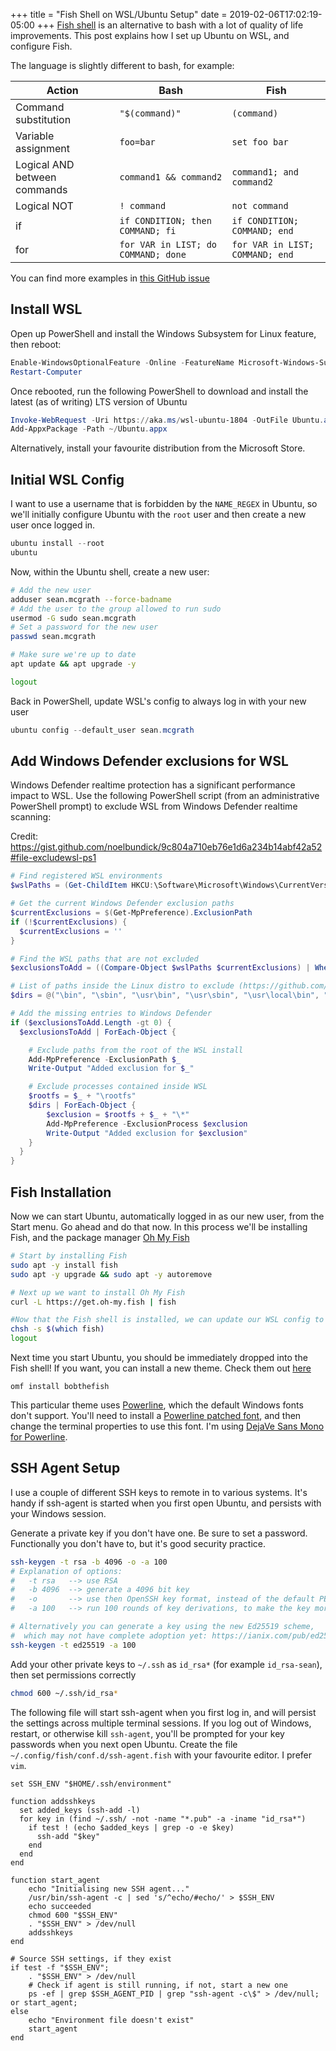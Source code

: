 +++
title = "Fish Shell on WSL/Ubuntu Setup"
date = 2019-02-06T17:02:19-05:00
+++
[Fish shell](https://fishshell.com/) is an alternative to bash with a lot of quality of life improvements.
This post explains how I set up Ubuntu on WSL, and configure Fish.
<!--more-->
The language is slightly different to bash, for example:

| Action                       | Bash                                | Fish                            |
|------------------------------|-------------------------------------|---------------------------------|
| Command substitution         | `"$(command)"`                      | `(command)`                     |
| Variable assignment          | `foo=bar`                           | `set foo bar`                   |
| Logical AND between commands | `command1 && command2`              | `command1; and command2`        |
| Logical NOT                  | `! command`                         | `not command`                   |
| if                           | `if CONDITION; then COMMAND; fi`    | `if CONDITION; COMMAND; end`    |
| for                          | `for VAR in LIST; do COMMAND; done` | `for VAR in LIST; COMMAND; end` |

You can find more examples in [this GitHub issue](https://github.com/fish-shell/fish-shell/issues/2382)

## Install WSL
Open up PowerShell and install the Windows Subsystem for Linux feature, then reboot:
```powershell
Enable-WindowsOptionalFeature -Online -FeatureName Microsoft-Windows-Subsystem-Linux
Restart-Computer
```

Once rebooted, run the following PowerShell to download and install the latest (as of writing) LTS version of Ubuntu
```powershell
Invoke-WebRequest -Uri https://aka.ms/wsl-ubuntu-1804 -OutFile Ubuntu.appx -UseBasicParsing
Add-AppxPackage -Path ~/Ubuntu.appx
```
Alternatively, install your favourite distribution from the Microsoft Store.

## Initial WSL Config
I want to use a username that is forbidden by the `NAME_REGEX` in Ubuntu, so we'll initially configure Ubuntu with the `root` user and then create a new user once logged in.
```powershell
ubuntu install --root
ubuntu
```
Now, within the Ubuntu shell, create a new user:
```bash
# Add the new user
adduser sean.mcgrath --force-badname
# Add the user to the group allowed to run sudo
usermod -G sudo sean.mcgrath
# Set a password for the new user
passwd sean.mcgrath

# Make sure we're up to date
apt update && apt upgrade -y

logout
```
Back in PowerShell, update WSL's config to always log in with your new user
```powershell
ubuntu config --default_user sean.mcgrath
```

## Add Windows Defender exclusions for WSL
Windows Defender realtime protection has a significant performance impact to WSL.
Use the following PowerShell script (from an administrative PowerShell prompt) to exclude WSL from Windows Defender realtime scanning:

Credit: https://gist.github.com/noelbundick/9c804a710eb76e1d6a234b14abf42a52#file-excludewsl-ps1
```powershell
# Find registered WSL environments
$wslPaths = (Get-ChildItem HKCU:\Software\Microsoft\Windows\CurrentVersion\Lxss | ForEach-Object { Get-ItemProperty $_.PSPath}).BasePath

# Get the current Windows Defender exclusion paths
$currentExclusions = $(Get-MpPreference).ExclusionPath
if (!$currentExclusions) {
  $currentExclusions = ''
}

# Find the WSL paths that are not excluded
$exclusionsToAdd = ((Compare-Object $wslPaths $currentExclusions) | Where-Object SideIndicator -eq "<=").InputObject

# List of paths inside the Linux distro to exclude (https://github.com/Microsoft/WSL/issues/1932#issuecomment-407855346)
$dirs = @("\bin", "\sbin", "\usr\bin", "\usr\sbin", "\usr\local\bin", "\usr\local\go\bin")

# Add the missing entries to Windows Defender
if ($exclusionsToAdd.Length -gt 0) {
  $exclusionsToAdd | ForEach-Object {

    # Exclude paths from the root of the WSL install
    Add-MpPreference -ExclusionPath $_
    Write-Output "Added exclusion for $_"

    # Exclude processes contained inside WSL
    $rootfs = $_ + "\rootfs"
    $dirs | ForEach-Object {
        $exclusion = $rootfs + $_ + "\*"
        Add-MpPreference -ExclusionProcess $exclusion
        Write-Output "Added exclusion for $exclusion"
    }
  }
}
```

## Fish Installation
Now we can start Ubuntu, automatically logged in as our new user, from the Start menu. Go ahead and do that now.
In this process we'll be installing Fish, and the package manager [Oh My Fish](https://github.com/oh-my-fish/oh-my-fish)
```bash
# Start by installing Fish
sudo apt -y install fish
sudo apt -y upgrade && sudo apt -y autoremove

# Next up we want to install Oh My Fish
curl -L https://get.oh-my.fish | fish

#Now that the Fish shell is installed, we can update our WSL config to use Fish:
chsh -s $(which fish)
logout
```

Next time you start Ubuntu, you should be immediately dropped into the Fish shell!
If you want, you can install a new theme. Check them out [here](https://github.com/oh-my-fish/oh-my-fish/blob/master/docs/Themes.md)
```fish
omf install bobthefish
```

This particular theme uses [Powerline](https://github.com/powerline/powerline), which the default Windows fonts don't support.
You'll need to install a [Powerline patched font](https://github.com/powerline/fonts), and then change the terminal properties to use this font.
I'm using [DejaVe Sans Mono for Powerline](https://github.com/powerline/fonts/tree/master/DejaVuSansMono).

## SSH Agent Setup
I use a couple of different SSH keys to remote in to various systems. It's handy if ssh-agent is started when you first open Ubuntu, and persists with your Windows session.

Generate a private key if you don't have one. Be sure to set a password. Functionally you don't have to, but it's good security practice.
```bash
ssh-keygen -t rsa -b 4096 -o -a 100
# Explanation of options:
#   -t rsa   --> use RSA
#   -b 4096  --> generate a 4096 bit key
#   -o       --> use then OpenSSH key format, instead of the default PEM
#   -a 100   --> run 100 rounds of key derivations, to make the key more brute-force resistant

# Alternatively you can generate a key using the new Ed25519 scheme,
#  which may not have complete adoption yet: https://ianix.com/pub/ed25519-deployment.html
ssh-keygen -t ed25519 -a 100
```

Add your other private keys to `~/.ssh` as `id_rsa*` (for example `id_rsa-sean`), then set permissions correctly
```bash
chmod 600 ~/.ssh/id_rsa*
```

The following file will start ssh-agent when you first log in, and will persist the settings across multiple terminal sessions.
If you log out of Windows, restart, or otherwise kill `ssh-agent`, you'll be prompted for your key passwords when you next open Ubuntu.
Create the file `~/.config/fish/conf.d/ssh-agent.fish` with your favourite editor. I prefer `vim`.
```fish
set SSH_ENV "$HOME/.ssh/environment"

function addsshkeys
  set added_keys (ssh-add -l)
  for key in (find ~/.ssh/ -not -name "*.pub" -a -iname "id_rsa*")
    if test ! (echo $added_keys | grep -o -e $key)
      ssh-add "$key"
    end
  end
end

function start_agent
    echo "Initialising new SSH agent..."
    /usr/bin/ssh-agent -c | sed 's/^echo/#echo/' > $SSH_ENV
    echo succeeded
    chmod 600 "$SSH_ENV"
    . "$SSH_ENV" > /dev/null
    addsshkeys
end

# Source SSH settings, if they exist
if test -f "$SSH_ENV";
    . "$SSH_ENV" > /dev/null
    # Check if agent is still running, if not, start a new one
    ps -ef | grep $SSH_AGENT_PID | grep "ssh-agent -c\$" > /dev/null; or start_agent;
else
    echo "Environment file doesn't exist"
    start_agent
end
```
